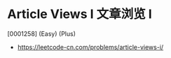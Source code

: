 # Article Views I 文章浏览 I

[0001258] (Easy) (Plus)

- https://leetcode-cn.com/problems/article-views-i/
